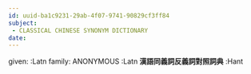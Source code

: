```yaml
---
id: uuid-ba1c9231-29ab-4f07-9741-90829cf3ff84
subject: 
 - CLASSICAL CHINESE SYNONYM DICTIONARY
date: 
---
```


given:  :Latn
family: ANONYMOUS :Latn
**漢語同義詞反義詞對照詞典** :Hant